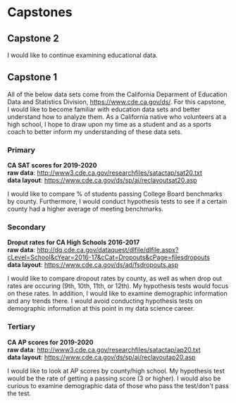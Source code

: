# Capstones


## Capstone 2
I would like to continue examining educational data. 



## Capstone 1
All of the below data sets come from the California Deparment of Education Data and Statistics Division, https://www.cde.ca.gov/ds/. For this capstone, I would like to become familiar with education data sets and better understand how to analyze them. As a California native who volunteers at a high school, I hope to draw upon my time as a student and as a sports coach to better inform my understanding of these data sets.

### Primary
**CA SAT scores for 2019-2020**  
**raw data**: http://www3.cde.ca.gov/researchfiles/satactap/sat20.txt  
**data layout**: https://www.cde.ca.gov/ds/sp/ai/reclayoutsat20.asp

I would like to compare % of students passing College Board benchmarks by county. Furthermore, I would conduct hypothesis tests to see if a certain county had a higher average of meeting benchmarks. 

### Secondary
**Droput rates for CA High Schools 2016-2017**  
**raw data**: http://dq.cde.ca.gov/dataquest/dlfile/dlfile.aspx?cLevel=School&cYear=2016-17&cCat=Dropouts&cPage=filesdropouts  
**data layout**: https://www.cde.ca.gov/ds/ad/fsdropouts.asp

I would like to compare dropout rates by county, as well as when drop out rates are occuring (9th, 10th, 11th, or 12th). My hypothesis tests would focus on these rates. In addition, I would like to examine demographic information and any trends there. I would avoid conducting hypothesis tests on demographic information at this point in my data science career.


### Tertiary
**CA AP scores for 2019-2020**  
**raw data**: http://www3.cde.ca.gov/researchfiles/satactap/ap20.txt  
**data layout**: https://www.cde.ca.gov/ds/sp/ai/reclayoutap20.asp  

I would like to look at AP scores by county/high school. My hypothesis test would be the rate of getting a passing score (3 or higher). I would also be curious to examine demographic data of those who pass the test/don't pass the test.
